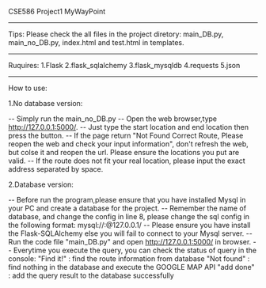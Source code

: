 CSE586 Project1 MyWayPoint
________________________________________________________________________________________________________________________________

Tips:
Please check the all files in the project diretory: main_DB.py, main_no_DB.py, index.html and test.html in templates.
________________________________________________________________________________________________________________________________

Ruquires:
1.Flask
2.flask_sqlalchemy
3.flask_mysqldb
4.requests
5.json
________________________________________________________________________________________________________________________________

How to use:

1.No database version:

-- Simply run the main_no_DB.py
-- Open the web browser,type http://127.0.0.1:5000/.
-- Just type the start location and end location then press the button.
-- If the page return "Not Found Correct Route, Please reopen the web and check your input information", don't refresh the web, but colse it and reopen the url. Please ensure the locations you put are valid.
-- If the route does not fit your real location, please input the exact address separated by space.


2.Database version:

-- Before run the program,please ensure that you have installed Mysql in your PC and create a database for the project.
-- Remember the name of database, and change the config in line 8, please change the sql config in the following format:
	mysql://<your MySql username>:<your MySql password>@127.0.0.1/<your project database name>
-- Please ensure you have install the Flask-SQLAlchemy else you will fail to connect to your Mysql server.
-- Run the code file "main_DB.py" and open http://127.0.0.1:5000/ in browser.
-- Everytime you execute the query, you can check the status of query in the console:
	"Find it!" : find the route information from database
	"Not found" : find nothing in the database and execute the GOOGLE MAP API
	"add done" : add the query result to the database successfully
	